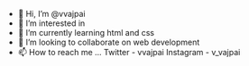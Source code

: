 - 👋 Hi, I’m @vvajpai
- 👀 I’m interested in 
- 🌱 I’m currently learning html and css
- 💞️ I’m looking to collaborate on web development 
- 📫 How to reach me ...
Twitter - vvajpai 
Instagram - v_vajpai
<!---
vvajpai/vvajpai is a ✨ special ✨ repository because its `README.md` (this file) appears on your GitHub profile.
You can click the Preview link to take a look at your changes.
--->

